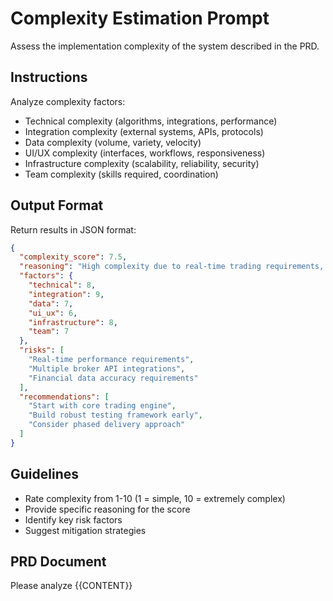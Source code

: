 # Complexity Estimation Prompt

Assess the implementation complexity of the system described in the PRD.

## Instructions

Analyze complexity factors:

- Technical complexity (algorithms, integrations, performance)
- Integration complexity (external systems, APIs, protocols)
- Data complexity (volume, variety, velocity)
- UI/UX complexity (interfaces, workflows, responsiveness)
- Infrastructure complexity (scalability, reliability, security)
- Team complexity (skills required, coordination)

## Output Format

Return results in JSON format:

```json
{
  "complexity_score": 7.5,
  "reasoning": "High complexity due to real-time trading requirements, multiple broker integrations, and complex risk management algorithms. Moderate UI complexity with dashboard and configuration interfaces.",
  "factors": {
    "technical": 8,
    "integration": 9,
    "data": 7,
    "ui_ux": 6,
    "infrastructure": 8,
    "team": 7
  },
  "risks": [
    "Real-time performance requirements",
    "Multiple broker API integrations",
    "Financial data accuracy requirements"
  ],
  "recommendations": [
    "Start with core trading engine",
    "Build robust testing framework early",
    "Consider phased delivery approach"
  ]
}
```

## Guidelines

- Rate complexity from 1-10 (1 = simple, 10 = extremely complex)
- Provide specific reasoning for the score
- Identify key risk factors
- Suggest mitigation strategies

## PRD Document

Please analyze {{CONTENT}}
